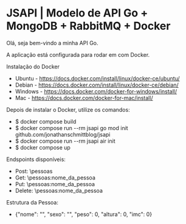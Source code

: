 # JSAPI | Modelo de API Go + MongoDB + RabbitMQ + Docker

Olá, seja bem-vindo a minha API Go.

A aplicação está configurada para rodar em com Docker.

Instalação do Docker
- Ubuntu - https://docs.docker.com/install/linux/docker-ce/ubuntu/
- Debian - https://docs.docker.com/install/linux/docker-ce/debian/
- Windows - https://docs.docker.com/docker-for-windows/install/
- Mac - https://docs.docker.com/docker-for-mac/install/

Depois de instalar o Docker, utilize os comandos:
- $ docker compose build
- $ docker compose run --rm jsapi go mod init github.com/jonathanschmittblog/jsapi
- $ docker compose run --rm jsapi air init
- $ docker compose up

Endspoints disponíveis:
- Post: \pessoas
- Get: \pessoas\:nome_da_pessoa
- Put: \pessoas\:nome_da_pessoa
- Delete: \pessoas\:nome_da_pessoa

Estrutura da Pessoa:
- {"nome": "", "sexo": "", "peso": 0, "altura": 0, "imc": 0}
